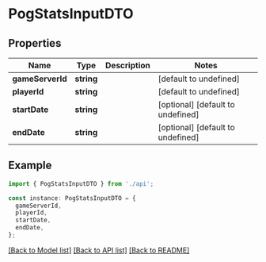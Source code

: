 # PogStatsInputDTO

## Properties

| Name             | Type       | Description | Notes                             |
| ---------------- | ---------- | ----------- | --------------------------------- |
| **gameServerId** | **string** |             | [default to undefined]            |
| **playerId**     | **string** |             | [default to undefined]            |
| **startDate**    | **string** |             | [optional] [default to undefined] |
| **endDate**      | **string** |             | [optional] [default to undefined] |

## Example

```typescript
import { PogStatsInputDTO } from './api';

const instance: PogStatsInputDTO = {
  gameServerId,
  playerId,
  startDate,
  endDate,
};
```

[[Back to Model list]](../README.md#documentation-for-models) [[Back to API list]](../README.md#documentation-for-api-endpoints) [[Back to README]](../README.md)
